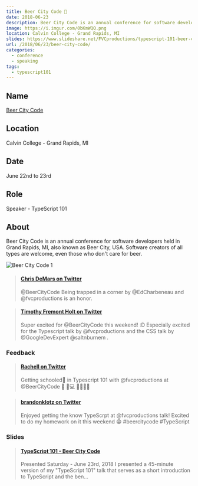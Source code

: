 ```yaml
---
title: Beer City Code 🍻
date: 2018-06-23
description: Beer City Code is an annual conference for software developers held in Grand Rapids, MI, also known as Beer City, USA.
image: https://i.imgur.com/0bKmWQQ.png
location: Calvin College - Grand Rapids, MI
slides: https://www.slideshare.net/FVCproductions/typescript-101-beer-city-code
url: /2018/06/23/beer-city-code/
categories:
  - conference
  - speaking
tags:
  - typescript101
---
```


## Name

[Beer City Code](https://beercitycode.com/)

## Location

Calvin College - Grand Rapids, MI

## Date

June 22nd to 23rd

## Role

Speaker - TypeScript 101

## About

Beer City Code is an annual conference for software developers held in Grand Rapids, MI, also known as Beer City, USA. Software creators of all types are welcome, even those who don't care for beer.

![Beer City Code 1](https://i.imgur.com/KUhgiCZ.png)

<blockquote class="embedly-card"><h4><a href="https://twitter.com/saltnburnem/status/996537487882416129">Chris DeMars on Twitter</a></h4><p>@BeerCityCode Being trapped in a corner by @EdCharbeneau and @fvcproductions is an honor.</p></blockquote>
<script async src="//cdn.embedly.com/widgets/platform.js" charset="UTF-8"></script>

<blockquote class="embedly-card"><h4><a href="https://twitter.com/fremont_holt/status/1009478255261437952">Timothy Fremont Holt on Twitter</a></h4><p>Super excited for @BeerCityCode this weekend! :D Especially excited for the Typescript talk by @fvcproductions and the CSS talk by @GoogleDevExpert @saltnburnem .</p></blockquote>
<script async src="//cdn.embedly.com/widgets/platform.js" charset="UTF-8"></script>

### Feedback

<blockquote class="embedly-card"><h4><a href="https://twitter.com/Rachell_Calhoun/status/1010531537400590336">Rachell on Twitter</a></h4><p>Getting schooled📝 in Typescript 101 with @fvcproductions at @BeerCityCode 🍺 🌇💻 👏👏👏💯</p></blockquote>
<script async src="//cdn.embedly.com/widgets/platform.js" charset="UTF-8"></script>

<blockquote class="embedly-card"><h4><a href="https://twitter.com/brandonklotz/status/1010568812696043520">brandonklotz on Twitter</a></h4><p>Enjoyed getting the know TypeScrpt at @fvcproductions talk! Excited to do my homework on it this weekend 😁 #beercitycode #TypeScript</p></blockquote>
<script async src="//cdn.embedly.com/widgets/platform.js" charset="UTF-8"></script>

### Slides

<blockquote class="embedly-card"><h4><a href="https://www.slideshare.net/FVCproductions/typescript-101-beer-city-code">TypeScript 101 - Beer City Code</a></h4><p>Presented Saturday - June 23rd, 2018 I presented a 45-minute version of my "TypeScript 101" talk that serves as a short introduction to TypeScript and the ben...</p></blockquote>
<script async src="//cdn.embedly.com/widgets/platform.js" charset="UTF-8"></script>
